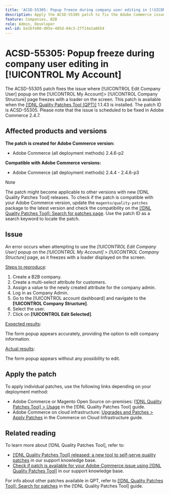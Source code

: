 ```yaml
---
title: 'ACSD-55305: Popup freeze during company user editing in [!UICONTROL My Account]'
description: Apply the ACSD-55305 patch to fix the Adobe Commerce issue where [!UICONTROL Edit Company User] popup on the [!UICONTROL My Account] &gt; [!UICONTROL Company Structure] page freezes with a loader on the screen.
feature: Companies, B2B
role: Admin, Developer
exl-id: be2bfe08-d05e-485d-84c3-2ff14e1a8654
---
```

# ACSD-55305: Popup freeze during company user editing in [!UICONTROL My Account]

The ACSD-55305 patch fixes the issue where  [!UICONTROL Edit Company User] popup on the [!UICONTROL My Account]> [!UICONTROL Company Structure] page freezes with a loader on the screen. This patch is available when the [[!DNL Quality Patches Tool (QPT)]](https://experienceleague.adobe.com/en/docs/commerce-knowledge-base/kb/announcements/commerce-announcements/magento-quality-patches-released-new-tool-to-self-serve-quality-patches) 1.1.43 is installed. The patch ID is ACSD-55305. Please note that the issue is scheduled to be fixed in Adobe Commerce 2.4.7.

## Affected products and versions

**The patch is created for Adobe Commerce version:**

* Adobe Commerce (all deployment methods) 2.4.6-p2

**Compatible with Adobe Commerce versions:**

* Adobe Commerce (all deployment methods) 2.4.4 - 2.4.6-p3

>[!NOTE]
>
>The patch might become applicable to other versions with new [!DNL Quality Patches Tool] releases. To check if the patch is compatible with your Adobe Commerce version, update the `magento/quality-patches` package to the latest version and check the compatibility on the [[!DNL Quality Patches Tool]: Search for patches page](https://experienceleague.adobe.com/tools/commerce-quality-patches/index.html). Use the patch ID as a search keyword to locate the patch.

## Issue

An error occurs when attempting to use the *[!UICONTROL Edit Company User]* popup on the *[!UICONTROL My Account]* > *[!UICONTROL Company Structure]* page, as it freezes with a loader displayed on the screen.

<u>Steps to reproduce</u>:

1. Create a B2B company.
1. Create a multi-select attribute for customers.  
1. Assign a value to the newly created attribute for the company admin.
1. Log in as Company Admin.
1. Go to the [!UICONTROL account dashboard] and navigate to the **[!UICONTROL Company Structure]**.
1. Select the user.
1. Click on **[!UICONTROL Edit Selected]**.

<u>Expected results</u>:

The form popup appears accurately, providing the option to edit company information.

<u>Actual results</u>:

The form popup appears without any possibility to edit.

## Apply the patch

To apply individual patches, use the following links depending on your deployment method:

* Adobe Commerce or Magento Open Source on-premises: [[!DNL Quality Patches Tool] > Usage](https://experienceleague.adobe.com/docs/commerce-operations/tools/quality-patches-tool/usage.html) in the [!DNL Quality Patches Tool] guide.
* Adobe Commerce on cloud infrastructure: [Upgrades and Patches > Apply Patches](https://experienceleague.adobe.com/docs/commerce-cloud-service/user-guide/develop/upgrade/apply-patches.html) in the Commerce on Cloud Infrastructure guide.

## Related reading

To learn more about [!DNL Quality Patches Tool], refer to:

* [[!DNL Quality Patches Tool] released: a new tool to self-serve quality patches](https://experienceleague.adobe.com/en/docs/commerce-knowledge-base/kb/announcements/commerce-announcements/magento-quality-patches-released-new-tool-to-self-serve-quality-patches) in our support knowledge base.
* [Check if patch is available for your Adobe Commerce issue using [!DNL Quality Patches Tool]](/help/tools/quality-patches-tool/patches-available-in-qpt/check-patch-for-magento-issue-with-magento-quality-patches.md) in our support knowledge base.

For info about other patches available in QPT, refer to [[!DNL Quality Patches Tool]: Search for patches](https://experienceleague.adobe.com/tools/commerce-quality-patches/index.html) in the [!DNL Quality Patches Tool] guide.
